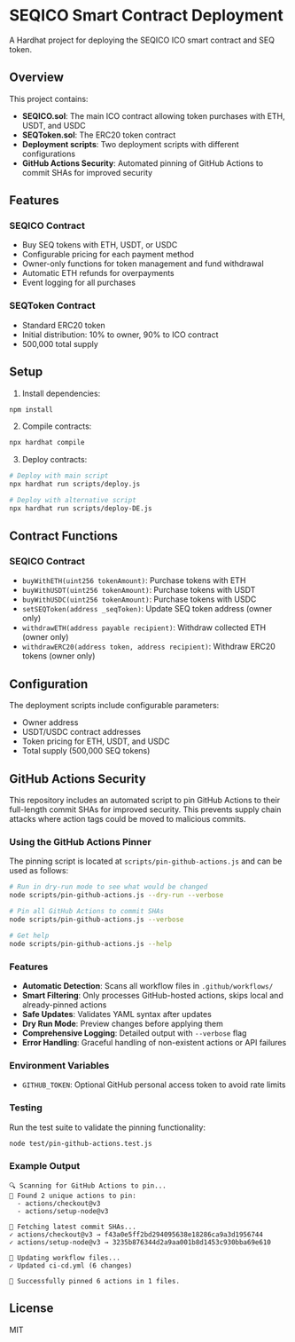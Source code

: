 # SEQICO Smart Contract Deployment

A Hardhat project for deploying the SEQICO ICO smart contract and SEQ token.

## Overview

This project contains:
- **SEQICO.sol**: The main ICO contract allowing token purchases with ETH, USDT, and USDC
- **SEQToken.sol**: The ERC20 token contract
- **Deployment scripts**: Two deployment scripts with different configurations
- **GitHub Actions Security**: Automated pinning of GitHub Actions to commit SHAs for improved security

## Features

### SEQICO Contract
- Buy SEQ tokens with ETH, USDT, or USDC
- Configurable pricing for each payment method
- Owner-only functions for token management and fund withdrawal
- Automatic ETH refunds for overpayments
- Event logging for all purchases

### SEQToken Contract
- Standard ERC20 token
- Initial distribution: 10% to owner, 90% to ICO contract
- 500,000 total supply

## Setup

1. Install dependencies:
```bash
npm install
```

2. Compile contracts:
```bash
npx hardhat compile
```

3. Deploy contracts:
```bash
# Deploy with main script
npx hardhat run scripts/deploy.js

# Deploy with alternative script  
npx hardhat run scripts/deploy-DE.js
```

## Contract Functions

### SEQICO Contract
- `buyWithETH(uint256 tokenAmount)`: Purchase tokens with ETH
- `buyWithUSDT(uint256 tokenAmount)`: Purchase tokens with USDT
- `buyWithUSDC(uint256 tokenAmount)`: Purchase tokens with USDC
- `setSEQToken(address _seqToken)`: Update SEQ token address (owner only)
- `withdrawETH(address payable recipient)`: Withdraw collected ETH (owner only)
- `withdrawERC20(address token, address recipient)`: Withdraw ERC20 tokens (owner only)

## Configuration

The deployment scripts include configurable parameters:
- Owner address
- USDT/USDC contract addresses
- Token pricing for ETH, USDT, and USDC
- Total supply (500,000 SEQ tokens)

## GitHub Actions Security

This repository includes an automated script to pin GitHub Actions to their full-length commit SHAs for improved security. This prevents supply chain attacks where action tags could be moved to malicious commits.

### Using the GitHub Actions Pinner

The pinning script is located at `scripts/pin-github-actions.js` and can be used as follows:

```bash
# Run in dry-run mode to see what would be changed
node scripts/pin-github-actions.js --dry-run --verbose

# Pin all GitHub Actions to commit SHAs
node scripts/pin-github-actions.js --verbose

# Get help
node scripts/pin-github-actions.js --help
```

### Features

- **Automatic Detection**: Scans all workflow files in `.github/workflows/`
- **Smart Filtering**: Only processes GitHub-hosted actions, skips local and already-pinned actions
- **Safe Updates**: Validates YAML syntax after updates
- **Dry Run Mode**: Preview changes before applying them
- **Comprehensive Logging**: Detailed output with `--verbose` flag
- **Error Handling**: Graceful handling of non-existent actions or API failures

### Environment Variables

- `GITHUB_TOKEN`: Optional GitHub personal access token to avoid rate limits

### Testing

Run the test suite to validate the pinning functionality:

```bash
node test/pin-github-actions.test.js
```

### Example Output

```
🔍 Scanning for GitHub Actions to pin...
📍 Found 2 unique actions to pin:
  - actions/checkout@v3
  - actions/setup-node@v3

🔗 Fetching latest commit SHAs...
✓ actions/checkout@v3 → f43a0e5ff2bd294095638e18286ca9a3d1956744
✓ actions/setup-node@v3 → 3235b876344d2a9aa001b8d1453c930bba69e610

📝 Updating workflow files...
✓ Updated ci-cd.yml (6 changes)

🎯 Successfully pinned 6 actions in 1 files.
```

## License

MIT
